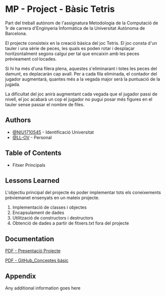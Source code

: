 
# MP - Project - Bàsic Tetris

Part del treball autònom de l'assignatura Metodologia de la Computació de 1r de carrera d'Enginyeria Informàtica de la Universitat Autònoma de Barcelona.

El projecte consisteix en la creació bàsica del joc Tetris. El joc consta d'un tauler i una sèrie de peces, les quals es poden rotar i desplaçar horitzontalment segons calgui per tal que encaixin amb les peces prèvieament col·locades. 

Si hi ha més d'una filera plena, aquestes s'eliminarant i totes les peces del damunt, es deplacaràn cap avall. Per a cada fila eliminada, el contador del jugador augmentarà, quantes més a la vegada major serà la puntuació de la jugada. 

La dificultat del joc anirà augmentant cada vegada que el jugador passi de nivell, el joc acabarà un cop el jugador no pugui posar més figures en el tauler sense passar el nombre de files.
## Authors
- [@NIU1710545](https://github.com/NIU1710545) - Identificació Universitat
- [@LL-OV](https://github.com/) - Personal

## Table of Contents
- Fitxer Principals
## Lessons Learned

L'objectiu principal del projecte és poder implementar tots els coneixements prèviemanet ensenyats en un mateix projecte. 

1. Implementació de classes i objectes 
2. Encapsulament de dades
3. Utilització de constructors i destructors
4. Obtenció de dades a partir de fitxers.txt fora del projecte



## Documentation

[PDF - Presentació Projecte](https://caronte.uab.cat/pluginfile.php/36636/mod_resource/content/9/presentacio_projecte.pdf)

[PDF - GitHub_Conceptes bàsic](https://caronte.uab.cat/pluginfile.php/38491/mod_resource/content/9/Introduccio%CC%81_als_repositoris.pdf)
## Appendix

Any additional information goes here

